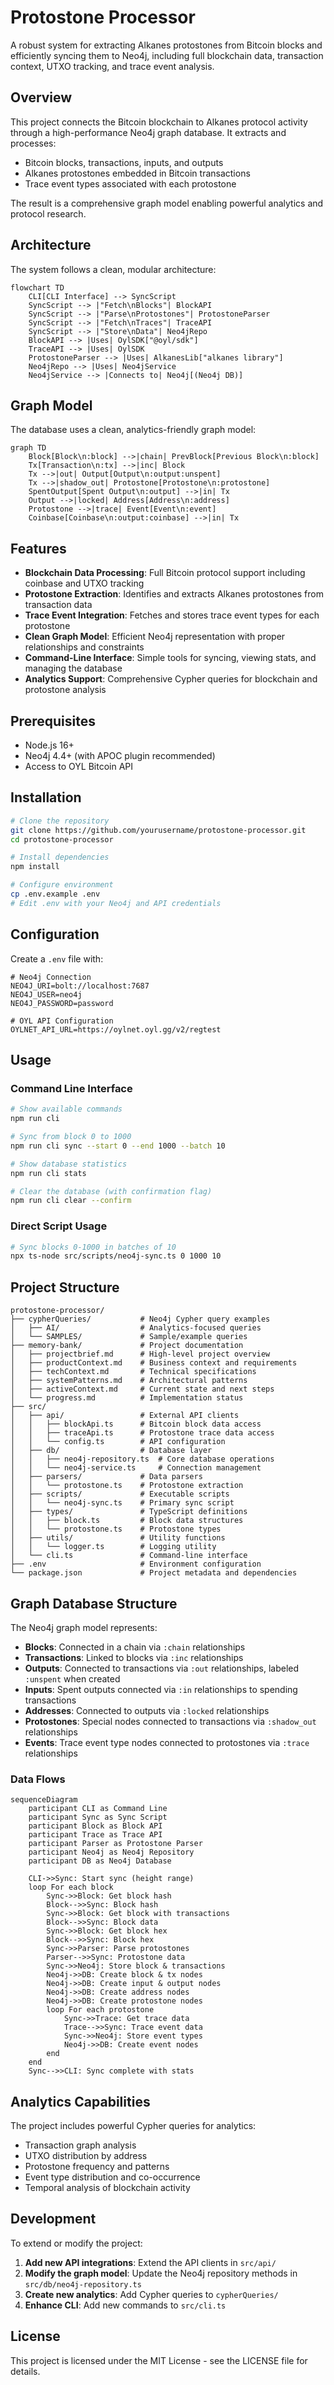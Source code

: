 # Protostone Processor

A robust system for extracting Alkanes protostones from Bitcoin blocks and efficiently syncing them to Neo4j, including full blockchain data, transaction context, UTXO tracking, and trace event analysis.

## Overview

This project connects the Bitcoin blockchain to Alkanes protocol activity through a high-performance Neo4j graph database. It extracts and processes:

- Bitcoin blocks, transactions, inputs, and outputs
- Alkanes protostones embedded in Bitcoin transactions
- Trace event types associated with each protostone

The result is a comprehensive graph model enabling powerful analytics and protocol research.

## Architecture

The system follows a clean, modular architecture:

```mermaid
flowchart TD
    CLI[CLI Interface] --> SyncScript
    SyncScript --> |"Fetch\nBlocks"| BlockAPI
    SyncScript --> |"Parse\nProtostones"| ProtostoneParser
    SyncScript --> |"Fetch\nTraces"| TraceAPI
    SyncScript --> |"Store\nData"| Neo4jRepo
    BlockAPI --> |Uses| OylSDK["@oyl/sdk"]
    TraceAPI --> |Uses| OylSDK
    ProtostoneParser --> |Uses| AlkanesLib["alkanes library"]
    Neo4jRepo --> |Uses| Neo4jService
    Neo4jService --> |Connects to| Neo4j[(Neo4j DB)]
```

## Graph Model

The database uses a clean, analytics-friendly graph model:

```mermaid
graph TD
    Block[Block\n:block] -->|chain| PrevBlock[Previous Block\n:block]
    Tx[Transaction\n:tx] -->|inc| Block
    Tx -->|out| Output[Output\n:output:unspent]
    Tx -->|shadow_out| Protostone[Protostone\n:protostone]
    SpentOutput[Spent Output\n:output] -->|in| Tx
    Output -->|locked| Address[Address\n:address]
    Protostone -->|trace| Event[Event\n:event]
    Coinbase[Coinbase\n:output:coinbase] -->|in| Tx
```

## Features

- **Blockchain Data Processing**: Full Bitcoin protocol support including coinbase and UTXO tracking
- **Protostone Extraction**: Identifies and extracts Alkanes protostones from transaction data
- **Trace Event Integration**: Fetches and stores trace event types for each protostone
- **Clean Graph Model**: Efficient Neo4j representation with proper relationships and constraints
- **Command-Line Interface**: Simple tools for syncing, viewing stats, and managing the database
- **Analytics Support**: Comprehensive Cypher queries for blockchain and protostone analysis

## Prerequisites

- Node.js 16+
- Neo4j 4.4+ (with APOC plugin recommended)
- Access to OYL Bitcoin API

## Installation

```bash
# Clone the repository
git clone https://github.com/yourusername/protostone-processor.git
cd protostone-processor

# Install dependencies
npm install

# Configure environment
cp .env.example .env
# Edit .env with your Neo4j and API credentials
```

## Configuration

Create a `.env` file with:

```
# Neo4j Connection
NEO4J_URI=bolt://localhost:7687
NEO4J_USER=neo4j
NEO4J_PASSWORD=password

# OYL API Configuration
OYLNET_API_URL=https://oylnet.oyl.gg/v2/regtest
```

## Usage

### Command Line Interface

```bash
# Show available commands
npm run cli

# Sync from block 0 to 1000
npm run cli sync --start 0 --end 1000 --batch 10

# Show database statistics
npm run cli stats

# Clear the database (with confirmation flag)
npm run cli clear --confirm
```

### Direct Script Usage

```bash
# Sync blocks 0-1000 in batches of 10
npx ts-node src/scripts/neo4j-sync.ts 0 1000 10
```

## Project Structure

```
protostone-processor/
├── cypherQueries/           # Neo4j Cypher query examples
│   ├── AI/                  # Analytics-focused queries
│   └── SAMPLES/             # Sample/example queries
├── memory-bank/             # Project documentation
│   ├── projectbrief.md      # High-level project overview
│   ├── productContext.md    # Business context and requirements
│   ├── techContext.md       # Technical specifications
│   ├── systemPatterns.md    # Architectural patterns
│   ├── activeContext.md     # Current state and next steps
│   └── progress.md          # Implementation status
├── src/
│   ├── api/                 # External API clients
│   │   ├── blockApi.ts      # Bitcoin block data access
│   │   ├── traceApi.ts      # Protostone trace data access
│   │   └── config.ts        # API configuration
│   ├── db/                  # Database layer
│   │   ├── neo4j-repository.ts  # Core database operations
│   │   └── neo4j-service.ts     # Connection management
│   ├── parsers/             # Data parsers
│   │   └── protostone.ts    # Protostone extraction
│   ├── scripts/             # Executable scripts
│   │   └── neo4j-sync.ts    # Primary sync script
│   ├── types/               # TypeScript definitions
│   │   ├── block.ts         # Block data structures
│   │   └── protostone.ts    # Protostone types
│   ├── utils/               # Utility functions
│   │   └── logger.ts        # Logging utility
│   └── cli.ts               # Command-line interface
├── .env                     # Environment configuration
└── package.json             # Project metadata and dependencies
```

## Graph Database Structure

The Neo4j graph model represents:

- **Blocks**: Connected in a chain via `:chain` relationships
- **Transactions**: Linked to blocks via `:inc` relationships
- **Outputs**: Connected to transactions via `:out` relationships, labeled `:unspent` when created
- **Inputs**: Spent outputs connected via `:in` relationships to spending transactions
- **Addresses**: Connected to outputs via `:locked` relationships
- **Protostones**: Special nodes connected to transactions via `:shadow_out` relationships
- **Events**: Trace event type nodes connected to protostones via `:trace` relationships

### Data Flows

```mermaid
sequenceDiagram
    participant CLI as Command Line
    participant Sync as Sync Script
    participant Block as Block API
    participant Trace as Trace API
    participant Parser as Protostone Parser
    participant Neo4j as Neo4j Repository
    participant DB as Neo4j Database
    
    CLI->>Sync: Start sync (height range)
    loop For each block
        Sync->>Block: Get block hash
        Block-->>Sync: Block hash
        Sync->>Block: Get block with transactions
        Block-->>Sync: Block data
        Sync->>Block: Get block hex
        Block-->>Sync: Block hex
        Sync->>Parser: Parse protostones
        Parser-->>Sync: Protostone data
        Sync->>Neo4j: Store block & transactions
        Neo4j->>DB: Create block & tx nodes
        Neo4j->>DB: Create input & output nodes
        Neo4j->>DB: Create address nodes
        Neo4j->>DB: Create protostone nodes
        loop For each protostone
            Sync->>Trace: Get trace data
            Trace-->>Sync: Trace event data
            Sync->>Neo4j: Store event types
            Neo4j->>DB: Create event nodes
        end
    end
    Sync-->>CLI: Sync complete with stats
```

## Analytics Capabilities

The project includes powerful Cypher queries for analytics:

- Transaction graph analysis
- UTXO distribution by address
- Protostone frequency and patterns
- Event type distribution and co-occurrence
- Temporal analysis of blockchain activity

## Development

To extend or modify the project:

1. **Add new API integrations**: Extend the API clients in `src/api/`
2. **Modify the graph model**: Update the Neo4j repository methods in `src/db/neo4j-repository.ts`
3. **Create new analytics**: Add Cypher queries to `cypherQueries/`
4. **Enhance CLI**: Add new commands to `src/cli.ts`

## License

This project is licensed under the MIT License - see the LICENSE file for details.
